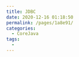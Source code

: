 ```yaml
---
title: JDBC
date: 2020-12-16 01:18:50
permalink: /pages/1a8e91/
categories:
  - CoreJava
tags:
  - 
---
```

